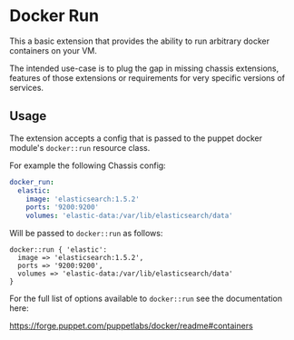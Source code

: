 Docker Run
==========

This a basic extension that provides the ability to run arbitrary docker containers on your VM.

The intended use-case is to plug the gap in missing chassis extensions, features of those extensions or requirements for very specific versions of services.

## Usage

The extension accepts a config that is passed to the puppet docker module's `docker::run` resource class.

For example the following Chassis config:

```yaml
docker_run:
  elastic:
    image: 'elasticsearch:1.5.2'
    ports: '9200:9200'
    volumes: 'elastic-data:/var/lib/elasticsearch/data'
```

Will be passed to `docker::run` as follows:

```
docker::run { 'elastic':
  image => 'elasticsearch:1.5.2',
  ports => '9200:9200',
  volumes => 'elastic-data:/var/lib/elasticsearch/data'
}
```

For the full list of options available to `docker::run` see the documentation here:

https://forge.puppet.com/puppetlabs/docker/readme#containers
